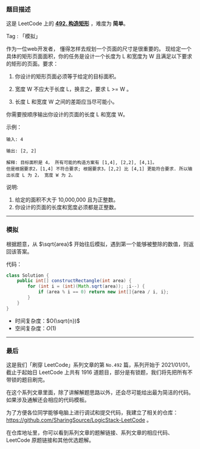 ### 题目描述

这是 LeetCode 上的 **[492. 构造矩形](https://leetcode-cn.com/problems/construct-the-rectangle/solution/gong-shui-san-xie-jian-dan-mo-ni-ti-by-a-7ser/)** ，难度为 **简单**。

Tag : 「模拟」



作为一位web开发者， 懂得怎样去规划一个页面的尺寸是很重要的。 现给定一个具体的矩形页面面积，你的任务是设计一个长度为 L 和宽度为 W 且满足以下要求的矩形的页面。要求：

1. 你设计的矩形页面必须等于给定的目标面积。

2. 宽度 W 不应大于长度 L，换言之，要求 L >= W 。

3. 长度 L 和宽度 W 之间的差距应当尽可能小。

你需要按顺序输出你设计的页面的长度 L 和宽度 W。

示例：
```
输入: 4

输出: [2, 2]

解释: 目标面积是 4， 所有可能的构造方案有 [1,4], [2,2], [4,1]。
但是根据要求2，[1,4] 不符合要求; 根据要求3，[2,2] 比 [4,1] 更能符合要求. 所以输出长度 L 为 2， 宽度 W 为 2。
```

说明:
1. 给定的面积不大于 10,000,000 且为正整数。
2. 你设计的页面的长度和宽度必须都是正整数。

---

### 模拟 

根据题意，从 $\sqrt{area}$ 开始往后模拟，遇到第一个能够被整除的数值，则返回该答案。

代码：
```Java
class Solution {
    public int[] constructRectangle(int area) {
        for (int i = (int)(Math.sqrt(area)); ;i--) {
            if (area % i == 0) return new int[]{area / i, i};
        }
    }
}
```
* 时间复杂度：$O(\sqrt{n})$
* 空间复杂度：$O(1)$

---

### 最后

这是我们「刷穿 LeetCode」系列文章的第 `No.492` 篇，系列开始于 2021/01/01，截止于起始日 LeetCode 上共有 1916 道题目，部分是有锁题，我们将先把所有不带锁的题目刷完。

在这个系列文章里面，除了讲解解题思路以外，还会尽可能给出最为简洁的代码。如果涉及通解还会相应的代码模板。

为了方便各位同学能够电脑上进行调试和提交代码，我建立了相关的仓库：https://github.com/SharingSource/LogicStack-LeetCode 。

在仓库地址里，你可以看到系列文章的题解链接、系列文章的相应代码、LeetCode 原题链接和其他优选题解。

